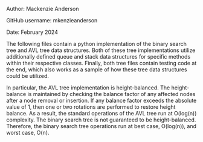 Author: Mackenzie Anderson

GitHub username: mkenzieanderson

Date: February 2024

The following files contain a python implementation of the binary search tree and AVL tree data structures. Both of these tree implementations utilize additionally defined queue and stack data structures for specific methods within their respective classes. Finally, both tree files contain testing code at the end, which also works as a sample of how these tree data structures could be utilized.

In particular, the AVL tree implementation is height-balanced. The height-balance is maintained by checking the balance factor of any affected nodes after a node removal or insertion. If any balance factor exceeds the absolute value of 1, then one or two rotations are performed to restore height balance. As a result, the standard operations of the AVL tree run at O(log(n)) complexity. The binary search tree is not guaranteed to be height-balanced. Therefore, the binary search tree operations run at best case, O(log(n)), and worst case, O(n).
